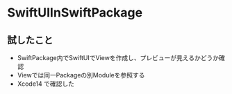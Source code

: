 # SwiftUIInSwiftPackage

## 試したこと
- SwiftPackage内でSwiftUIでViewを作成し、プレビューが見えるかどうか確認
- Viewでは同一Packageの別Moduleを参照する
- Xcode14 で確認した